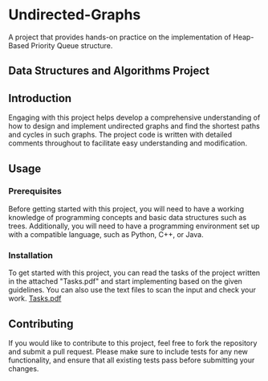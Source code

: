 # Undirected-Graphs
A project that provides hands-on practice on the implementation of Heap-Based Priority Queue structure.

## Data Structures and Algorithms Project
## Introduction

Engaging with this project helps develop a comprehensive understanding of how to design and implement undirected graphs and find the shortest paths and cycles in such graphs. The project code is written with detailed comments throughout to facilitate easy understanding and modification.

## Usage

### Prerequisites

Before getting started with this project, you will need to have a working knowledge of programming concepts and basic data structures such as trees. Additionally, you will need to have a programming environment set up with a compatible language, such as Python, C++, or Java.

### Installation

To get started with this project, you can read the tasks of the project written in the attached "Tasks.pdf" and start implementing based on the given guidelines. You can also use the text files to scan the input and check your work. [Tasks.pdf](https://github.com/bmzantout/Undirected-Graphs/files/11221501/Tasks.pdf)



## Contributing

If you would like to contribute to this project, feel free to fork the repository and submit a pull request. Please make sure to include tests for any new functionality, and ensure that all existing tests pass before submitting your changes.
